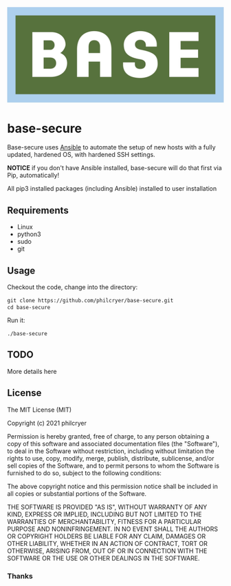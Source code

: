 <div align="center" border="0"><img src="src/base.jpg" alt="base secure?"></div>

# base-secure

Base-secure uses [Ansible](https://www.ansible.com) to automate the setup of new hosts with a fully updated, hardened OS, with hardened SSH settings.

__NOTICE__ if you don't have Ansible installed, base-secure will do that first via Pip, automatically!

All pip3 installed packages (including Ansible) installed to user installation

## Requirements

* Linux
* python3
* sudo
* git

## Usage

Checkout the code, change into the directory:

```
git clone https://github.com/philcryer/base-secure.git
cd base-secure
```

Run it:

```
./base-secure
```

## TODO

More details here

## License 

The MIT License (MIT)

Copyright (c) 2021 philcryer

Permission is hereby granted, free of charge, to any person obtaining a copy
of this software and associated documentation files (the "Software"), to deal
in the Software without restriction, including without limitation the rights
to use, copy, modify, merge, publish, distribute, sublicense, and/or sell
copies of the Software, and to permit persons to whom the Software is
furnished to do so, subject to the following conditions:

The above copyright notice and this permission notice shall be included in all
copies or substantial portions of the Software.

THE SOFTWARE IS PROVIDED "AS IS", WITHOUT WARRANTY OF ANY KIND, EXPRESS OR
IMPLIED, INCLUDING BUT NOT LIMITED TO THE WARRANTIES OF MERCHANTABILITY,
FITNESS FOR A PARTICULAR PURPOSE AND NONINFRINGEMENT. IN NO EVENT SHALL THE
AUTHORS OR COPYRIGHT HOLDERS BE LIABLE FOR ANY CLAIM, DAMAGES OR OTHER
LIABILITY, WHETHER IN AN ACTION OF CONTRACT, TORT OR OTHERWISE, ARISING FROM,
OUT OF OR IN CONNECTION WITH THE SOFTWARE OR THE USE OR OTHER DEALINGS IN THE
SOFTWARE.

### Thanks

